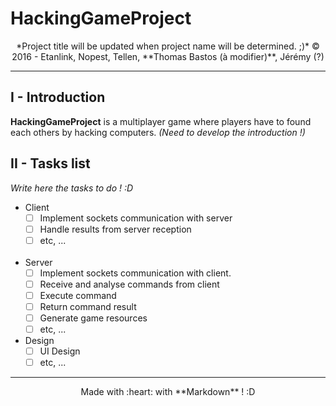 # HackingGameProject
<p style="text-align:center";>*Project title will be updated when project name will be determined. ;)*
&copy; 2016 - Etanlink, Nopest, Tellen, **Thomas Bastos (à modifier)**, Jérémy (?)</p>

---------------

## I - Introduction
**HackingGameProject** is a multiplayer game where players have to found each others by hacking computers. *(Need to develop the introduction !)*
<br>


## II - Tasks list
*Write here the tasks to do ! :D*

+ Client
	- [ ] Implement sockets communication with server
	- [ ] Handle results from server reception
	- [ ] etc, ...	
&nbsp;

+ Server
	- [ ] Implement sockets communication with client.
	- [ ] Receive and analyse commands from client
	- [ ] Execute command
	- [ ] Return command result
	- [ ] Generate game resources
	- [ ] etc, ...
&nbsp;

+ Design
	- [ ] UI Design
	- [ ] etc, ...
&nbsp;

---------------
<p style="text-align:center";>Made with :heart: with **Markdown** ! :D</p>